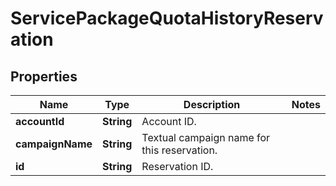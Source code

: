 
# ServicePackageQuotaHistoryReservation

## Properties
Name | Type | Description | Notes
------------ | ------------- | ------------- | -------------
**accountId** | **String** | Account ID. | 
**campaignName** | **String** | Textual campaign name for this reservation. | 
**id** | **String** | Reservation ID. | 



